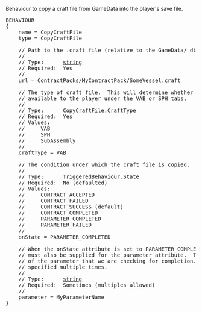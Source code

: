 Behaviour to copy a craft file from GameData into the player's save file.

<pre>
BEHAVIOUR
{
    name = CopyCraftFile
    type = CopyCraftFile

    // Path to the .craft file (relative to the GameData/ directory).
    //
    // Type:      <a href="String-Type">string</a>
    // Required:  Yes
    //
    url = ContractPacks/MyContractPack/SomeVessel.craft

    // The type of craft file.  This will determine whether the craft is
    // available to the player under the VAB or SPH tabs.
    //
    // Type:      <a href="Enumeration-Type">CopyCraftFile.CraftType</a>
    // Required:  Yes
    // Values:
    //     VAB
    //     SPH
    //     SubAssembly
    //
    craftType = VAB

    // The condition under which the craft file is copied.
    //
    // Type:      <a href="Enumeration-Type">TriggeredBehaviour.State</a>
    // Required:  No (defaulted)
    // Values:
    //     CONTRACT_ACCEPTED
    //     CONTRACT_FAILED
    //     CONTRACT_SUCCESS (default)
    //     CONTRACT_COMPLETED
    //     PARAMETER_COMPLETED
    //     PARAMETER_FAILED
    //
    onState = PARAMETER_COMPLETED

    // When the onState attribute is set to PARAMETER_COMPLETED, a value
    // must also be supplied for the parameter attribute.  This is the name
    // of the parameter that we are checking for completion.  This can be
    // specified multiple times.
    //
    // Type:      <a href="String-Type">string</a>
    // Required:  Sometimes (multiples allowed)
    //
    parameter = MyParameterName
}
</pre>
